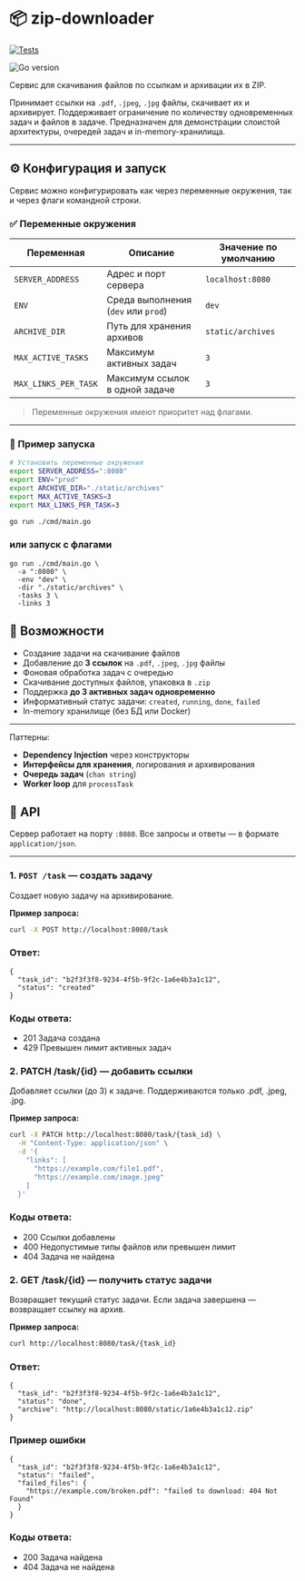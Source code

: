 # 📦 zip-downloader

[![Tests](https://github.com/DeneesK/zip-downloader-11-07-2025/actions/workflows/zip-downloader-tests.yml/badge.svg)](https://github.com/DeneesK/zip-downloader-11-07-2025/actions/workflows/zip-downloader-tests.yml)

![Go version](https://img.shields.io/badge/go-1.22-blue)

Сервис для скачивания файлов по ссылкам и архивации их в ZIP.

Принимает ссылки на `.pdf`, `.jpeg`, `.jpg` файлы, скачивает их и архивирует. Поддерживает ограничение по количеству одновременных задач и файлов в задаче. Предназначен для демонстрации слоистой архитектуры, очередей задач и in-memory-хранилища.

---

## ⚙️ Конфигурация и запуск

Сервис можно конфигурировать как через переменные окружения, так и через флаги командной строки.

### ✅ Переменные окружения

| Переменная         | Описание                              | Значение по умолчанию      |
|--------------------|----------------------------------------|-----------------------------|
| `SERVER_ADDRESS`   | Адрес и порт сервера                   | `localhost:8080`            |
| `ENV`              | Среда выполнения (`dev` или `prod`)    | `dev`                       |
| `ARCHIVE_DIR`      | Путь для хранения архивов              | `static/archives`           |
| `MAX_ACTIVE_TASKS` | Максимум активных задач                | `3`                         |
| `MAX_LINKS_PER_TASK` | Максимум ссылок в одной задаче       | `3`                         |

> Переменные окружения имеют приоритет над флагами.

---

### 🚀 Пример запуска

```bash
# Установить переменные окружения
export SERVER_ADDRESS=":8080"
export ENV="prod"
export ARCHIVE_DIR="./static/archives"
export MAX_ACTIVE_TASKS=3
export MAX_LINKS_PER_TASK=3

go run ./cmd/main.go
```

### или запуск с флагами

```
go run ./cmd/main.go \
  -a ":8080" \
  -env "dev" \
  -dir "./static/archives" \
  -tasks 3 \
  -links 3
```

## 🚀 Возможности

- Создание задачи на скачивание файлов
- Добавление до **3 ссылок** на `.pdf`, `.jpeg`, `.jpg` файлы
- Фоновая обработка задач с очередью
- Скачивание доступных файлов, упаковка в `.zip`
- Поддержка **до 3 активных задач одновременно**
- Информативный статус задачи: `created`, `running`, `done`, `failed`
- In-memory хранилище (без БД или Docker)

---

Паттерны:
- **Dependency Injection** через конструкторы
- **Интерфейсы для хранения**, логирования и архивирования
- **Очередь задач** (`chan string`)
- **Worker loop** для `processTask`


## 📡 API

Сервер работает на порту `:8080`. Все запросы и ответы — в формате `application/json`.

---

### 1. `POST /task` — создать задачу

Создает новую задачу на архивирование.

**Пример запроса:**

```bash
curl -X POST http://localhost:8080/task
```

### Ответ:

```
{
  "task_id": "b2f3f3f8-9234-4f5b-9f2c-1a6e4b3a1c12",
  "status": "created"
}
```

### Коды ответа:

- 201	Задача создана
- 429	Превышен лимит активных задач

### 2. PATCH /task/{id} — добавить ссылки
Добавляет ссылки (до 3) к задаче. Поддерживаются только .pdf, .jpeg, .jpg.

**Пример запроса:**

```bash
curl -X PATCH http://localhost:8080/task/{task_id} \
  -H "Content-Type: application/json" \
  -d '{
    "links": [
      "https://example.com/file1.pdf",
      "https://example.com/image.jpeg"
    ]
  }'
```
### Коды ответа:

- 200	Ссылки добавлены
- 400	Недопустимые типы файлов или превышен лимит
- 404	Задача не найдена

### 2. GET /task/{id} — получить статус задачи
Возвращает текущий статус задачи. Если задача завершена — возвращает ссылку на архив.

**Пример запроса:**

```bash
curl http://localhost:8080/task/{task_id}
```

### Ответ:

```
{
  "task_id": "b2f3f3f8-9234-4f5b-9f2c-1a6e4b3a1c12",
  "status": "done",
  "archive": "http://localhost:8080/static/1a6e4b3a1c12.zip"
}
```

### Пример ошибки

```
{
  "task_id": "b2f3f3f8-9234-4f5b-9f2c-1a6e4b3a1c12",
  "status": "failed",
  "failed_files": {
    "https://example.com/broken.pdf": "failed to download: 404 Not Found"
  }
}
```

### Коды ответа:

- 200	Задача найдена
- 404	Задача не найдена